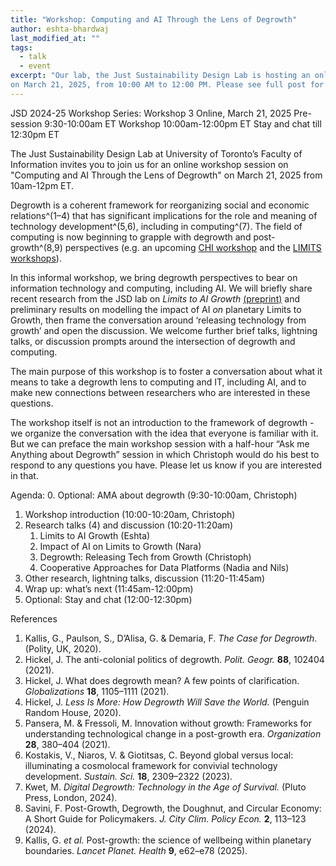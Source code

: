 ```yaml
---
title: "Workshop: Computing and AI Through the Lens of Degrowth"
author: eshta-bhardwaj
last_modified_at: ""
tags:
  - talk
  - event
excerpt: "Our lab, the Just Sustainability Design Lab is hosting an online open workshop session on Computing and AI Through the Lens of Degrowth 
on March 21, 2025, from 10:00 AM to 12:00 PM. Please see full post for details."
---
```

JSD 2024-25 Workshop Series: Workshop 3
Online, March 21, 2025 
Pre-session 9:30-10:00am ET
Workshop 10:00am-12:00pm ET
Stay and chat till 12:30pm ET

The Just Sustainability Design Lab at University of Toronto’s Faculty of Information 
invites you to join us for an online workshop session on "Computing and AI Through the Lens of Degrowth" 
on March 21, 2025 from 10am-12pm ET. 

Degrowth is a coherent framework for reorganizing social and economic relations^(1–4) that 
has significant implications for the role and meaning of technology development^(5,6), including in computing^(7). 
The field of computing is now beginning to grapple with degrowth and post-growth^(8,9) perspectives (e.g. an upcoming 
[CHI workshop](https://pointed-waterlily-f95.notion.site/Advancing-Post-growth-HCI-15dec6ab184b809b8692ec6a3d578089) 
and the [LIMITS workshops](https://computingwithinlimits.org/2025/)).

In this informal workshop, we bring degrowth perspectives to bear on information technology and computing, 
including AI. We will briefly share recent research from the JSD lab on *Limits to AI Growth* [(preprint)](https://arxiv.org/abs/2501.17980v1) and 
preliminary results on modelling the impact of AI *on* planetary Limits to Growth, then frame the conversation 
around ‘releasing technology from growth’ and open the discussion. We welcome further brief talks, lightning talks, 
or discussion prompts around the intersection of degrowth and computing.

The main purpose of this workshop is to foster a conversation about what it means to take a degrowth 
lens to computing and IT, including AI, and to make new connections between researchers who are 
interested in these questions. 

The workshop itself is not an introduction to the framework of degrowth - we organize the 
conversation with the idea that everyone is familiar with it. But we can preface the main workshop 
session with a half-hour “Ask me Anything about Degrowth” session in which Christoph would do his best to 
respond to any questions you have. Please let us know if you are interested in that.


Agenda:
0. Optional: AMA about degrowth (9:30-10:00am, Christoph)
1. Workshop introduction (10:00-10:20am, Christoph)
2. Research talks (4) and discussion (10:20-11:20am)
	1. Limits to AI Growth (Eshta)
	2. Impact of AI on Limits to Growth (Nara)
	3. Degrowth: Releasing Tech from Growth (Christoph)
	4. Cooperative Approaches for Data Platforms (Nadia and Nils)
3. Other research, lightning talks, discussion (11:20-11:45am)
4. Wrap up: what’s next (11:45am-12:00pm)
5. Optional: Stay and chat (12:00-12:30pm)

References

1.	Kallis, G., Paulson, S., D’Alisa, G. & Demaria, F. *The Case for Degrowth.* (Polity, UK, 2020).
2.	Hickel, J. The anti-colonial politics of degrowth. *Polit. Geogr.* **88**, 102404 (2021).
3.	Hickel, J. What does degrowth mean? A few points of clarification. *Globalizations* **18**, 1105–1111 (2021).
4.	Hickel, J. *Less Is More: How Degrowth Will Save the World.* (Penguin Random House, 2020).
5.	Pansera, M. & Fressoli, M. Innovation without growth: Frameworks for understanding technological change in a post-growth era. *Organization* **28**, 380–404 (2021).
6.	Kostakis, V., Niaros, V. & Giotitsas, C. Beyond global versus local: illuminating a cosmolocal framework for convivial technology development. *Sustain. Sci.* **18**, 2309–2322 (2023).
7.	Kwet, M. *Digital Degrowth: Technology in the Age of Survival.* (Pluto Press, London, 2024).
8.	Savini, F. Post-Growth, Degrowth, the Doughnut, and Circular Economy: A Short Guide for Policymakers. *J. City Clim. Policy Econ.* **2**, 113–123 (2024).
9.	Kallis, G. *et al.* Post-growth: the science of wellbeing within planetary boundaries. *Lancet Planet. Health* **9**, e62–e78 (2025).


